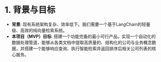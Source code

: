 # **1. 背景与目标**

* **背景**: 现有系统架构复杂、效率低下。我们需要一个基于LangChain的轻量级、高效的纯向量检索系统。
* **本项目（MVP）目标**: 搭建一个功能完备的最小可行产品。实现一个自动化的数据处理管道，能够从各类文档中提取高质量的、结构化的公司与业务概念数据，并搭建一个能够响应查询、执行智能检索并返回排序后相关公司列表的核心服务。
